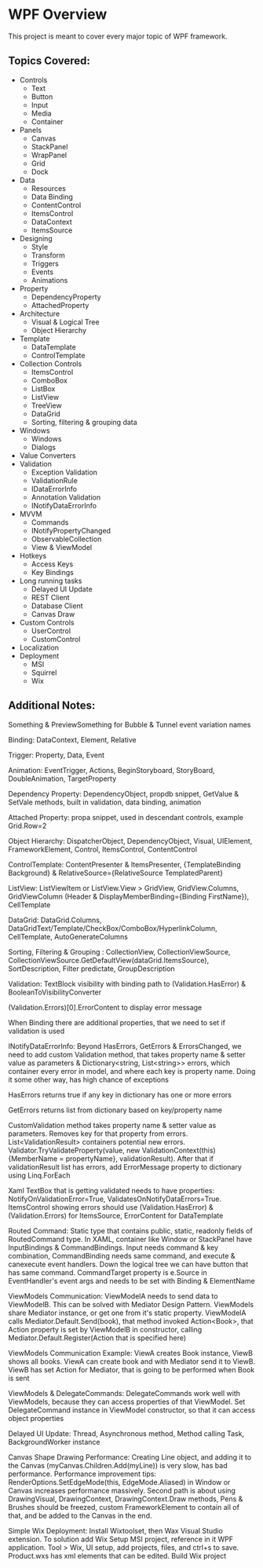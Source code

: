 # WPF Overview
This project is meant to cover every major topic of WPF framework.
## Topics Covered:
* Controls
  * Text
  * Button
  * Input
  * Media
  * Container
* Panels
  * Canvas
  * StackPanel
  * WrapPanel
  * Grid
  * Dock
* Data
  * Resources
  * Data Binding
  * ContentControl
  * ItemsControl
  * DataContext
  * ItemsSource
* Designing
  * Style
  * Transform
  * Triggers
  * Events
  * Animations
* Property
  * DependencyProperty
  * AttachedProperty
* Architecture
  * Visual & Logical Tree
  * Object Hierarchy
* Template
  * DataTemplate
  * ControlTemplate
* Collection Controls
  * ItemsControl
  * ComboBox
  * ListBox
  * ListView
  * TreeView
  * DataGrid
  * Sorting, filtering & grouping data
* Windows
  * Windows
  * Dialogs
* Value Converters
* Validation
  * Exception Validation
  * ValidationRule
  * IDataErrorInfo
  * Annotation Validation
  * INotifyDataErrorInfo
* MVVM
  * Commands
  * INotifyPropertyChanged
  * ObservableCollection
  * View & ViewModel
* Hotkeys
  * Access Keys
  * Key Bindings
* Long running tasks
  * Delayed UI Update
  * REST Client
  * Database Client
  * Canvas Draw
* Custom Controls
  * UserControl
  * CustomControl
* Localization
* Deployment
  * MSI
  * Squirrel
  * Wix
## Additional Notes:
Something & PreviewSomething for Bubble & Tunnel event variation names

Binding: DataContext, Element, Relative

Trigger: Property, Data, Event

Animation: EventTrigger, Actions, BeginStoryboard, StoryBoard, DoubleAnimation, TargetProperty

Dependency Property: DependencyObject, propdb snippet, GetValue & SetVale methods, built in validation, data binding, animation

Attached Property: propa snippet, used in descendant controls, example Grid.Row=2

Object Hierarchy: DispatcherObject, DependencyObject, Visual, UIElement, FrameworkElement, Control, ItemsControl, ContentControl

ControlTemplate: ContentPresenter & ItemsPresenter, \{TemplateBinding Background} & RelativeSource=\{RelativeSource TemplatedParent}

ListView: ListViewItem or ListView.View > GridView, GridView.Columns, GridViewColumn (Header & DisplayMemberBinding=\{Binding FirstName}), CellTemplate

DataGrid: DataGrid.Columns, DataGridText/Template/CheckBox/ComboBox/HyperlinkColumn, CellTemplate, AutoGenerateColumns

Sorting, Filtering & Grouping : CollectionView, CollectionViewSource, CollectionViewSource.GetDefaultView(dataGrid.ItemsSource), SortDescription, Filter predictate, GroupDescription

Validation: TextBlock visibility with binding path to (Validation.HasError) & BooleanToVisibilityConverter

(Validation.Errors)[0].ErrorContent to display error message

When Binding there are additional properties, that we need to set if validation is used

INotifyDataErrorInfo: Beyond HasErrors, GetErrors & ErrorsChanged, we need to add custom Validation method, that takes property name & setter value as parameters & Dictionary<string, List\<string>> errors, which container every error in model, and where each key is property name. Doing it some other way, has high chance of exceptions

HasErrors returns true if any key in dictionary has one or more errors

GetErrors returns list from dictionary based on key/property name

CustomValidation method takes property name & setter value as parameters. Removes key for that property from errors. List\<ValidationResult> containers potential new errors. Validator.TryValidateProperty(value, new ValidationContext(this)\{MemberName = propertyName}, validationResult). After that if validationResult list has errors, add ErrorMessage property to dictionary using Linq.ForEach

Xaml TextBox that is getting validated needs to have properties: NotifyOnValidationError=True, ValidatesOnNotifyDataErrors=True. ItemsControl showing errors should use (Validation.HasError) & (Validation.Errors) for ItemsSource, ErrorContent for DataTemplate

Routed Command: Static type that contains public, static, readonly fields of RoutedCommand type. In XAML, container like Window or StackPanel have InputBindings & CommandBindings. Input needs command & key combination, CommandBinding needs same command, and execute & canexecute event handlers. Down the logical tree we can have button that has same command. CommandTarget property is e.Source in EventHandler's event args and needs to be set with Binding & ElementName

ViewModels Communication: ViewModelA needs to send data to ViewModelB. This can be solved with Mediator Design Pattern. ViewModels share Mediator instance, or get one from it's static property. ViewModelA calls Mediator.Default.Send(book), that method invoked Action\<Book>, that Action property is set by ViewModelB in constructor, calling Mediator.Default.Register(Action that is specified here)

ViewModels Communication Example: ViewA creates Book instance, ViewB shows all books. ViewA can create book and with Mediator send it to ViewB. ViewB has set Action for Mediator, that is going to be performed when Book is sent

ViewModels & DelegateCommands: DelegateCommands work well with ViewModels, because they can access properties of that ViewModel. Set DelegateCommand instance in ViewModel constructor, so that it can access object properties

Delayed UI Update: Thread, Asynchronous method, Method calling Task, BackgroundWorker instance

Canvas Shape Drawing Performance: Creating Line object, and adding it to the Canvas (myCanvas.Children.Add(myLine)) is very slow, has bad performance. Performance improvement tips: RenderOptions.SetEdgeMode(this, EdgeMode.Aliased) in Window or Canvas increases performance massively. Second path is about using DrawingVisual, DrawingContext, DrawingContext.Draw methods, Pens & Brushes should be freezed, custom FrameworkElement to contain all of that, and be added to the Canvas in the end.

Simple Wix Deployment: Install Wixtoolset, then Wax Visual Studio extension. To solution add Wix Setup MSI project, reference in it WPF application. Tool > Wix, UI setup, add projects, files, and ctrl+s to save. Product.wxs has xml elements that can be edited. Build Wix project